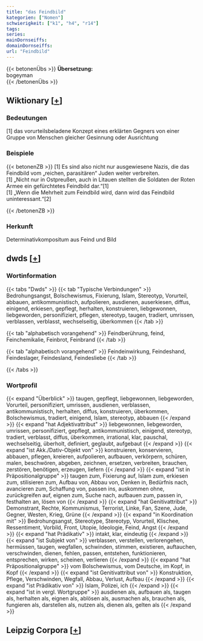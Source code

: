 ```yaml
---
title: "das Feindbild"
kategorien: ["Nomen"]
schwierigkeit: ["k1", "h4", "r14"]
tags:
series:
mainDornseiffs:
domainDornseiffs:
url: "Feindbild"
---
```


{{< betonenÜbs >}}
**Übersetzung:**  
bogeyman  
{{< /betonenÜbs >}}

## Wiktionary [[+](https://de.wiktionary.org/wiki/Feindbild)]

### Bedeutungen
[1] das vorurteilsbeladene Konzept eines erklärten Gegners von einer Gruppe von Menschen gleicher Gesinnung oder Ausrichtung  

### Beispiele
{{< betonenZB >}}
[1] Es sind also nicht nur ausgewiesene Nazis, die das Feindbild vom „reichen, parasitären“ Juden weiter verbreiten.  
[1] „Nicht nur in Ostpreußen, auch in Litauen stellten die Soldaten der Roten Armee ein gefürchtetes Feindbild dar.“[1]  
[1] „Wenn die Mehrheit zum Feindbild wird, dann wird das Feindbild uninteressant.“[2]  

{{< /betonenZB >}}
### Herkunft
Determinativkompositum aus Feind und Bild  



## dwds [[+](https://www.dwds.de/wb/Feindbild)]

### Wortinformation
{{< tabs "Dwds" >}}
{{< tab "Typische Verbindungen" >}}
Bedrohungsangst, Bolschewismus, Fixierung, Islam, Stereotyp, Vorurteil, abbauen, antikommunistisch, aufpolieren, ausdienen, auserkiesen, diffus, einigend, erkiesen, gepflegt, herhalten, konstruieren, liebgewonnen, liebgeworden, personifiziert, pflegen, stereotyp, taugen, tradiert, umrissen, verblassen, verblasst, wechselseitig, überkommen
{{< /tab >}}

{{< tab "alphabetisch vorangehend" >}}
Feindberührung, feind, Feinchemikalie, Feinbrot, Feinbrand
{{< /tab >}}

{{< tab "alphabetisch vorangehend" >}}
Feindeinwirkung, Feindeshand, Feindeslager, Feindesland, Feindesliebe
{{< /tab >}}

{{< /tabs >}}

### Wortprofil
{{< expand "Überblick" >}} taugen, gepflegt, liebgewonnen, liebgeworden, Vorurteil, personifiziert, umrissen, ausdienen, verblassen, antikommunistisch, herhalten, diffus, konstruieren, überkommen, Bolschewismus, tradiert, einigend, Islam, stereotyp, abbauen {{< /expand >}}
{{< expand "hat Adjektivattribut" >}} liebgewonnen, liebgeworden, umrissen, personifiziert, gepflegt, antikommunistisch, einigend, stereotyp, tradiert, verblasst, diffus, überkommen, irrational, klar, pauschal, wechselseitig, überholt, definiert, geglaubt, aufgebaut {{< /expand >}}
{{< expand "ist Akk./Dativ-Objekt von" >}} konstruieren, konservieren, abbauen, pflegen, kreieren, aufpolieren, aufbauen, verkörpern, schüren, malen, beschwören, abgeben, zeichnen, ersetzen, verbreiten, brauchen, zerstören, benötigen, erzeugen, liefern {{< /expand >}}
{{< expand "ist in Präpositionalgruppe" >}} taugen zum, Fixierung auf, Islam zum, erkiesen zum, stilisieren zum, Aufbau von, Abbau von, Denken in, Bedürfnis nach, avancieren zum, Schaffung von, passen ins, auskommen ohne, zurückgreifen auf, eignen zum, Suche nach, aufbauen zum, passen in, festhalten an, lösen von {{< /expand >}}
{{< expand "hat Genitivattribut" >}} Demonstrant, Rechte, Kommunismus, Terrorist, Linke, Fan, Szene, Jude, Gegner, Westen, Krieg, Grüne {{< /expand >}}
{{< expand "in Koordination mit" >}} Bedrohungsangst, Stereotype, Stereotyp, Vorurteil, Klischee, Ressentiment, Vorbild, Front, Utopie, Ideologie, Feind, Angst {{< /expand >}}
{{< expand "hat Prädikativ" >}} intakt, klar, eindeutig {{< /expand >}}
{{< expand "ist Subjekt von" >}} verblassen, verstellen, verlorengehen, hermüssen, taugen, wegfallen, schwinden, stimmen, existieren, auftauchen, verschwinden, dienen, fehlen, passen, entstehen, funktionieren, entsprechen, wirken, scheinen, verlieren {{< /expand >}}
{{< expand "hat Präpositionalgruppe" >}} vom Bolschewismus, vom Deutsche, im Kopf, in Kopf {{< /expand >}}
{{< expand "ist Genitivattribut von" >}} Konstruktion, Pflege, Verschwinden, Wegfall, Abbau, Verlust, Aufbau {{< /expand >}}
{{< expand "ist Prädikativ von" >}} Islam, Polizei, ich {{< /expand >}}
{{< expand "ist in vergl. Wortgruppe" >}} ausdienen als, aufbauen als, taugen als, herhalten als, eignen als, ablösen als, ausmachen als, brauchen als, fungieren als, darstellen als, nutzen als, dienen als, gelten als {{< /expand >}}

## Leipzig Corpora [[+](https://corpora.uni-leipzig.de/en/res?word=Feindbild&corpusId=deu_newscrawl-public_2018)]


